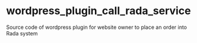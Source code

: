 # wordpress_plugin_call_rada_service
Source code of wordpress plugin for website owner to place an order into Rada system

